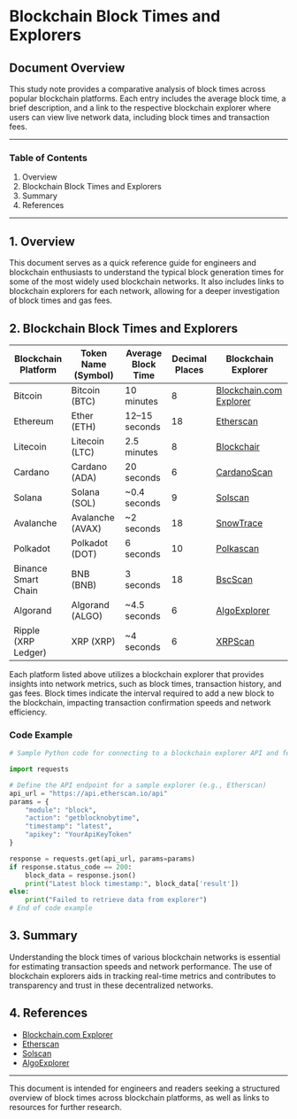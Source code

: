 
# Blockchain Block Times and Explorers

## Document Overview
This study note provides a comparative analysis of block times across popular blockchain platforms. Each entry includes the average block time, a brief description, and a link to the respective blockchain explorer where users can view live network data, including block times and transaction fees.

---

### Table of Contents
1. Overview
2. Blockchain Block Times and Explorers
3. Summary
4. References

---

## 1. Overview

This document serves as a quick reference guide for engineers and blockchain enthusiasts to understand the typical block generation times for some of the most widely used blockchain networks. It also includes links to blockchain explorers for each network, allowing for a deeper investigation of block times and gas fees.

## 2. Blockchain Block Times and Explorers

| Blockchain Platform | Token Name (Symbol) | Average Block Time | Decimal Places | Blockchain Explorer                                            |
|---------------------|---------------------|--------------------|----------------|----------------------------------------------------------------|
| Bitcoin             | Bitcoin (BTC)       | 10 minutes         | 8              | [Blockchain.com Explorer](https://www.blockchain.com/explorer) |
| Ethereum            | Ether (ETH)         | 12–15 seconds      | 18             | [Etherscan](https://etherscan.io/)                             |
| Litecoin            | Litecoin (LTC)      | 2.5 minutes        | 8              | [Blockchair](https://blockchair.com/litecoin)                  |
| Cardano             | Cardano (ADA)       | 20 seconds         | 6              | [CardanoScan](https://cardanoscan.io/)                         |
| Solana              | Solana (SOL)        | ~0.4 seconds       | 9              | [Solscan](https://solscan.io/)                                 |
| Avalanche           | Avalanche (AVAX)    | ~2 seconds         | 18             | [SnowTrace](https://snowtrace.io/)                             |
| Polkadot            | Polkadot (DOT)      | 6 seconds          | 10             | [Polkascan](https://polkascan.io/polkadot)                     |
| Binance Smart Chain | BNB (BNB)           | 3 seconds          | 18             | [BscScan](https://bscscan.com/)                                |
| Algorand            | Algorand (ALGO)     | ~4.5 seconds       | 6              | [AlgoExplorer](https://algoexplorer.io/)                       |
| Ripple (XRP Ledger) | XRP (XRP)           | ~4 seconds         | 6              | [XRPScan](https://xrpscan.com/)                                |

Each platform listed above utilizes a blockchain explorer that provides insights into network metrics, such as block times, transaction history, and gas fees. Block times indicate the interval required to add a new block to the blockchain, impacting transaction confirmation speeds and network efficiency.

### Code Example

```python
# Sample Python code for connecting to a blockchain explorer API and fetching the latest block time

import requests

# Define the API endpoint for a sample explorer (e.g., Etherscan)
api_url = "https://api.etherscan.io/api"
params = {
    "module": "block",
    "action": "getblocknobytime",
    "timestamp": "latest",
    "apikey": "YourApiKeyToken"
}

response = requests.get(api_url, params=params)
if response.status_code == 200:
    block_data = response.json()
    print("Latest block timestamp:", block_data['result'])
else:
    print("Failed to retrieve data from explorer")
# End of code example
```

## 3. Summary

Understanding the block times of various blockchain networks is essential for estimating transaction speeds and network performance. The use of blockchain explorers aids in tracking real-time metrics and contributes to transparency and trust in these decentralized networks.

## 4. References

- [Blockchain.com Explorer](https://www.blockchain.com/explorer)
- [Etherscan](https://etherscan.io/)
- [Solscan](https://solscan.io/)
- [AlgoExplorer](https://algoexplorer.io/)

---

This document is intended for engineers and readers seeking a structured overview of block times across blockchain platforms, as well as links to resources for further research.
